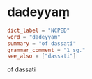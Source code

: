 # dadeyyaṃ

``` toml
dict_label = "NCPED"
word = "dadeyyaṃ"
summary = "of dassati"
grammar_comment = "1 sg."
see_also = ["dassati"]
```

of dassati

